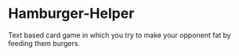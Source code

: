 # Hamburger-Helper

Text based card game in which you try to make your opponent fat by feeding them burgers.
